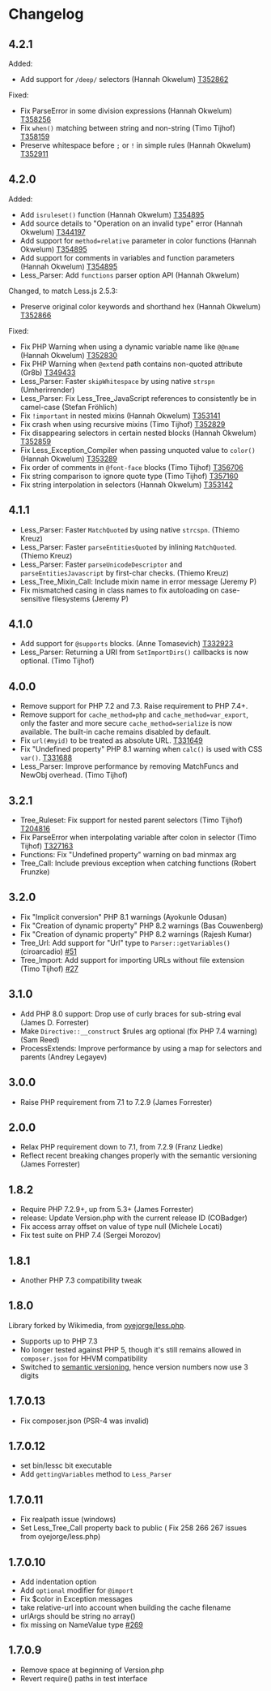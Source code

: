 # Changelog

## 4.2.1

Added:
* Add support for `/deep/` selectors (Hannah Okwelum) [T352862](https://phabricator.wikimedia.org/T352862)

Fixed:
* Fix ParseError in some division expressions (Hannah Okwelum) [T358256](https://phabricator.wikimedia.org/T358256)
* Fix `when()` matching between string and non-string (Timo Tijhof) [T358159](https://phabricator.wikimedia.org/T358159)
* Preserve whitespace before `;` or `!` in simple rules (Hannah Okwelum) [T352911](https://phabricator.wikimedia.org/T352911)

## 4.2.0

Added:
* Add `isruleset()` function (Hannah Okwelum) [T354895](https://phabricator.wikimedia.org/T354895)
* Add source details to "Operation on an invalid type" error (Hannah Okwelum) [T344197](https://phabricator.wikimedia.org/T344197)
* Add support for `method=relative` parameter in color functions (Hannah Okwelum) [T354895](https://phabricator.wikimedia.org/T354895)
* Add support for comments in variables and function parameters (Hannah Okwelum) [T354895](https://phabricator.wikimedia.org/T354895)
* Less_Parser: Add `functions` parser option API (Hannah Okwelum)

Changed, to match Less.js 2.5.3:
* Preserve original color keywords and shorthand hex (Hannah Okwelum) [T352866](https://phabricator.wikimedia.org/T352866)

Fixed:
* Fix PHP Warning when using a dynamic variable name like `@@name` (Hannah Okwelum) [T352830](https://phabricator.wikimedia.org/T352830)
* Fix PHP Warning when `@extend` path contains non-quoted attribute (Gr8b) [T349433](https://phabricator.wikimedia.org/T349433)
* Less_Parser: Faster `skipWhitespace` by using native `strspn` (Umherirrender)
* Less_Parser: Fix Less_Tree_JavaScript references to consistently be in camel-case (Stefan Fröhlich)
* Fix `!important` in nested mixins (Hannah Okwelum) [T353141](https://phabricator.wikimedia.org/T353141)
* Fix crash when using recursive mixins (Timo Tijhof) [T352829](https://phabricator.wikimedia.org/T352829)
* Fix disappearing selectors in certain nested blocks (Hannah Okwelum) [T352859](https://phabricator.wikimedia.org/T352859)
* Fix Less_Exception_Compiler when passing unquoted value to `color()` (Hannah Okwelum) [T353289](https://phabricator.wikimedia.org/T353289)
* Fix order of comments in `@font-face` blocks (Timo Tijhof) [T356706](https://phabricator.wikimedia.org/T356706)
* Fix string comparison to ignore quote type (Timo Tijhof) [T357160](https://phabricator.wikimedia.org/T357160)
* Fix string interpolation in selectors (Hannah Okwelum) [T353142](https://phabricator.wikimedia.org/T353142)

## 4.1.1

* Less_Parser: Faster `MatchQuoted` by using native `strcspn`. (Thiemo Kreuz)
* Less_Parser: Faster `parseEntitiesQuoted` by inlining `MatchQuoted`. (Thiemo Kreuz)
* Less_Parser: Faster `parseUnicodeDescriptor` and `parseEntitiesJavascript` by first-char checks. (Thiemo Kreuz)
* Less_Tree_Mixin_Call: Include mixin name in error message (Jeremy P)
* Fix mismatched casing in class names to fix autoloading on case-sensitive filesystems (Jeremy P)

## 4.1.0

* Add support for `@supports` blocks. (Anne Tomasevich) [T332923](http://phabricator.wikimedia.org/T332923)
* Less_Parser: Returning a URI from `SetImportDirs()` callbacks is now optional. (Timo Tijhof)

## 4.0.0

* Remove support for PHP 7.2 and 7.3. Raise requirement to PHP 7.4+.
* Remove support for `cache_method=php` and `cache_method=var_export`, only the faster and more secure `cache_method=serialize` is now available. The built-in cache remains disabled by default.
* Fix `url(#myid)` to be treated as absolute URL. [T331649](https://phabricator.wikimedia.org/T331688)
* Fix "Undefined property" PHP 8.1 warning when `calc()` is used with CSS `var()`. [T331688](https://phabricator.wikimedia.org/T331688)
* Less_Parser: Improve performance by removing MatchFuncs and NewObj overhead. (Timo Tijhof)

## 3.2.1

* Tree_Ruleset: Fix support for nested parent selectors (Timo Tijhof) [T204816](https://phabricator.wikimedia.org/T204816)
* Fix ParseError when interpolating variable after colon in selector (Timo Tijhof) [T327163](https://phabricator.wikimedia.org/T327163)
* Functions: Fix "Undefined property" warning on bad minmax arg
* Tree_Call: Include previous exception when catching functions (Robert Frunzke)

## 3.2.0

* Fix "Implicit conversion" PHP 8.1 warnings (Ayokunle Odusan)
* Fix "Creation of dynamic property" PHP 8.2 warnings (Bas Couwenberg)
* Fix "Creation of dynamic property" PHP 8.2 warnings (Rajesh Kumar)
* Tree_Url: Add support for "Url" type to `Parser::getVariables()` (ciroarcadio) [#51](https://github.com/wikimedia/less.php/pull/51)
* Tree_Import: Add support for importing URLs without file extension (Timo Tijhof) [#27](https://github.com/wikimedia/less.php/issues/27)

## 3.1.0

* Add PHP 8.0 support: Drop use of curly braces for sub-string eval (James D. Forrester)
* Make `Directive::__construct` $rules arg optional (fix PHP 7.4 warning) (Sam Reed)
* ProcessExtends: Improve performance by using a map for selectors and parents (Andrey Legayev)

## 3.0.0

* Raise PHP requirement from 7.1 to 7.2.9 (James Forrester)

## 2.0.0

* Relax PHP requirement down to 7.1, from 7.2.9 (Franz Liedke)
* Reflect recent breaking changes properly with the semantic versioning (James Forrester)

## 1.8.2

* Require PHP 7.2.9+, up from 5.3+ (James Forrester)
* release: Update Version.php with the current release ID (COBadger)
* Fix access array offset on value of type null (Michele Locati)
* Fix test suite on PHP 7.4 (Sergei Morozov)

## 1.8.1

* Another PHP 7.3 compatibility tweak

## 1.8.0

Library forked by Wikimedia, from [oyejorge/less.php](https://github.com/oyejorge/less.php).

* Supports up to PHP 7.3
* No longer tested against PHP 5, though it's still remains allowed in `composer.json` for HHVM compatibility
* Switched to [semantic versioning](https://semver.org/), hence version numbers now use 3 digits

## 1.7.0.13

* Fix composer.json (PSR-4 was invalid)

## 1.7.0.12

* set bin/lessc bit executable
* Add `gettingVariables` method to `Less_Parser`

## 1.7.0.11

* Fix realpath issue (windows)
* Set Less_Tree_Call property back to public ( Fix 258 266 267 issues from oyejorge/less.php)

## 1.7.0.10

* Add indentation option
* Add `optional` modifier for `@import`
* Fix $color in Exception messages
* take relative-url into account when building the cache filename
* urlArgs should be string no array()
* fix missing on NameValue type [#269](https://github.com/oyejorge/less.php/issues/269)

## 1.7.0.9

* Remove space at beginning of Version.php
* Revert require() paths in test interface
